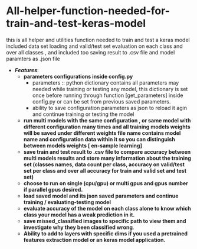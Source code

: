 # All-helper-function-needed-for-train-and-test-keras-model
this is all helper and utilities function needed to train and test a keras model included data set loading and valid/test set evaluation on each class and over all classes , and included too saving result to .csv file and model paramters as .json file
 
 - ***Features***:
	 - **parameters configurations inside config.py**
		 - parameters :: python dictionary contains all parameters may needed while training or testing any model, this dictionary is set once before running through function [get_parameters] inside config.py or can be set from previous saved parameters.
		 - ability to save configuration parameters as json to reload it agin and continue training or testing the model
	 - **run multi models with the same configuration , or same model with different configuration many times and all training models weights will be saved under different weights file name contains  model name and configuration data within it so you can distinguish between models weights [ en-sample learning]**
	 - **save train and test result to .csv file to compare accuracy  between multi models results and store many information about the training set (classes names, data count per class, accuracy on valid/test set per class and over all accuracy for train and valid set and test set)**
	 - **choose to run on single (cpu/gpu) or multi gpus and gpus number if parallel gpus desired.**
	 - **load saved model and its json saved parameters and continue training / evaluating-testing model** 
	 - **evaluate accuracy of the model on each class alone to know which class your model has a weak prediction in it.**
	 - **save missed_classified images to specific path to view them and investigate why they been classified wrong**.
	 - **Ability to add to layers with specific dims  if you used a pretrained  features extraction model or an keras model application.**
